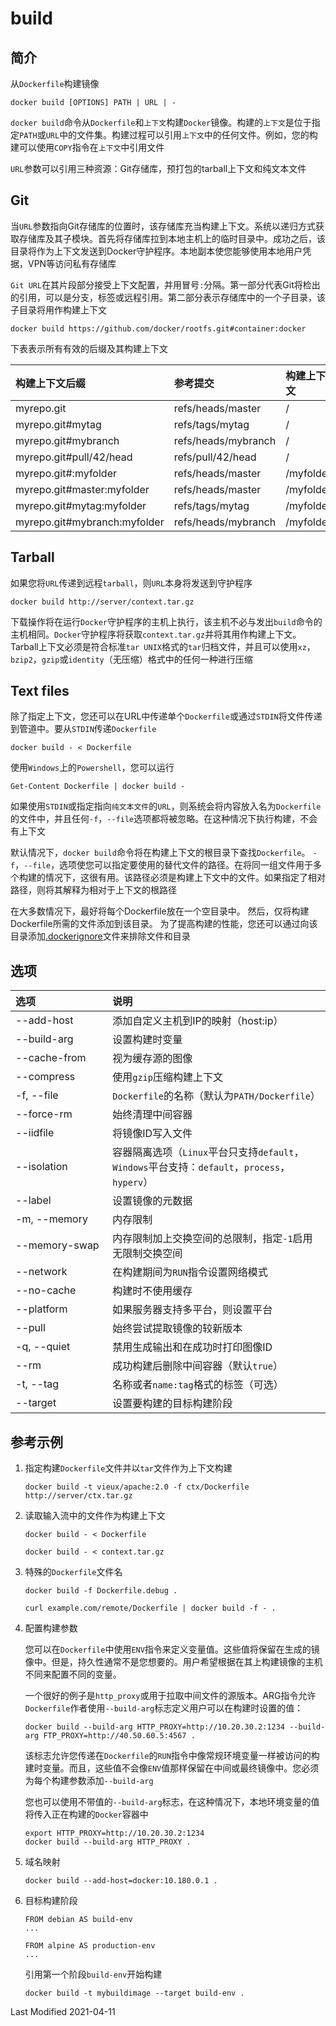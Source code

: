 # build

## 简介

从`Dockerfile`构建镜像
```
docker build [OPTIONS] PATH | URL | -
```
`docker build`命令从`Dockerfile`和`上下文`构建`Docker`镜像。构建的`上下文`是位于指定`PATH`或`URL`中的文件集。构建过程可以引用`上下文`中的任何文件。例如，您的构建可以使用`COPY`指令在`上下文`中引用文件

`URL`参数可以引用三种资源：Git存储库，预打包的tarball上下文和纯文本文件

## Git

当`URL`参数指向Git存储库的位置时，该存储库充当构建上下文。系统以递归方式获取存储库及其子模块。首先将存储库拉到本地主机上的临时目录中。成功之后，该目录将作为上下文发送到Docker守护程序。本地副本使您能够使用本地用户凭据，VPN等访问私有存储库

`Git URL`在其片段部分接受上下文配置，并用冒号`:`分隔。第一部分代表Git将检出的引用，可以是分支，标签或远程引用。第二部分表示存储库中的一个子目录，该子目录将用作构建上下文
```
docker build https://github.com/docker/rootfs.git#container:docker
```
下表表示所有有效的后缀及其构建上下文

<style>
table th:first-of-type {
    width: 10%;
}
table th:nth-of-type(2) {
    width: 60%;
}
table th:last-of-type {
    width: 30%;
}
</style>

构建上下文后缀 | 参考提交 | 构建上下文
:- | :- | :-
myrepo.git                   | refs/heads/master   | /
myrepo.git#mytag             | refs/tags/mytag     | /
myrepo.git#mybranch          | refs/heads/mybranch | /
myrepo.git#pull/42/head      | refs/pull/42/head   | /
myrepo.git#:myfolder         | refs/heads/master   | /myfolder
myrepo.git#master:myfolder   | refs/heads/master   | /myfolder
myrepo.git#mytag:myfolder    | refs/tags/mytag     | /myfolder
myrepo.git#mybranch:myfolder | refs/heads/mybranch | /myfolder

## Tarball

如果您将`URL`传递到远程`tarball`，则`URL`本身将发送到守护程序
```
docker build http://server/context.tar.gz
```
下载操作将在运行`Docker`守护程序的主机上执行，该主机不必与发出`build`命令的主机相同。`Docker`守护程序将获取`context.tar.gz`并将其用作构建上下文。Tarball上下文必须是符合标准`tar UNIX`格式的`tar`归档文件，并且可以使用`xz`，`bzip2`，`gzip`或`identity`（无压缩）格式中的任何一种进行压缩

## Text files

除了指定上下文，您还可以在URL中传递单个`Dockerfile`或通过`STDIN`将文件传递到管道中。要从`STDIN`传递`Dockerfile`
```
docker build - < Dockerfile
```
使用`Windows`上的`Powershell`，您可以运行
```
Get-Content Dockerfile | docker build -
```
如果使用`STDIN`或指定指向`纯文本文件`的`URL`，则系统会将内容放入名为`Dockerfile`的文件中，并且任何`-f`，`--file`选项都将被忽略。在这种情况下执行构建，不会有上下文

默认情况下，`docker build`命令将在构建上下文的根目录下查找`Dockerfile`。 `-f`，`--file`，选项使您可以指定要使用的替代文件的路径。在将同一组文件用于多个构建的情况下，这很有用。该路径必须是构建上下文中的文件。如果指定了相对路径，则将其解释为相对于上下文的根路径

在大多数情况下，最好将每个Dockerfile放在一个空目录中。 然后，仅将构建Dockerfile所需的文件添加到该目录。 为了提高构建的性能，您还可以通过向该目录添加[.dockerignore](https://docs.docker.com/engine/reference/builder/#dockerignore-file)文件来排除文件和目录

## 选项

选项 | 说明
:- | :-
--add-host     | 添加自定义主机到IP的映射（host:ip）
--build-arg    | 设置构建时变量
--cache-from   | 视为缓存源的图像
--compress     | 使用`gzip`压缩构建上下文
-f, --file     | `Dockerfile`的名称（默认为`PATH/Dockerfile`）
--force-rm     | 始终清理中间容器
--iidfile      | 将镜像ID写入文件
--isolation    | 容器隔离选项（`Linux`平台只支持`default`，`Windows`平台支持：`default`，`process`，`hyperv`）
--label        | 设置镜像的元数据
-m, --memory   | 内存限制
--memory-swap  | 内存限制加上交换空间的总限制，指定`-1`启用无限制交换空间
--network      | 在构建期间为`RUN`指令设置网络模式
--no-cache     | 构建时不使用缓存
--platform     | 如果服务器支持多平台，则设置平台
--pull         | 始终尝试提取镜像的较新版本
-q, --quiet    | 禁用生成输出和在成功时打印图像ID
--rm           | 成功构建后删除中间容器（默认`true`）
-t, --tag      | 名称或者`name:tag`格式的标签（可选）
--target       | 设置要构建的目标构建阶段

## 参考示例

1. 指定构建`Dockerfile`文件并以`tar`文件作为上下文构建

    ```
    docker build -t vieux/apache:2.0 -f ctx/Dockerfile http://server/ctx.tar.gz
    ```

2. 读取输入流中的文件作为构建上下文

    ```
    docker build - < Dockerfile
    ```
    ```
    docker build - < context.tar.gz
    ```
3. 特殊的`Dockerfile`文件名

    ```
    docker build -f Dockerfile.debug .
    ```
    ```
    curl example.com/remote/Dockerfile | docker build -f - .
    ```

4. 配置构建参数

    您可以在`Dockerfile`中使用`ENV`指令来定义变量值。这些值将保留在生成的镜像中。但是，持久性通常不是您想要的。用户希望根据在其上构建镜像的主机不同来配置不同的变量。

    一个很好的例子是`http_proxy`或用于拉取中间文件的源版本。ARG指令允许`Dockerfile`作者使用`--build-arg`标志定义用户可以在构建时设置的值：
    ```
    docker build --build-arg HTTP_PROXY=http://10.20.30.2:1234 --build-arg FTP_PROXY=http://40.50.60.5:4567 .
    ```
    该标志允许您传递在`Dockerfile`的`RUN`指令中像常规环境变量一样被访问的构建时变量。而且，这些值不会像`ENV`值那样保留在中间或最终镜像中。您必须为每个构建参数添加`--build-arg`

    您也可以使用不带值的`--build-arg`标志，在这种情况下，本地环境变量的值将传入正在构建的`Docker`容器中
    ```
    export HTTP_PROXY=http://10.20.30.2:1234
    docker build --build-arg HTTP_PROXY .
    ```

5. 域名映射

    ```
    docker build --add-host=docker:10.180.0.1 .
    ```

6. 目标构建阶段

    ```
    FROM debian AS build-env
    ...

    FROM alpine AS production-env
    ...
    ```
    引用第一个阶段`build-env`开始构建
    ```
    docker build -t mybuildimage --target build-env .
    ```

Last Modified 2021-04-11
